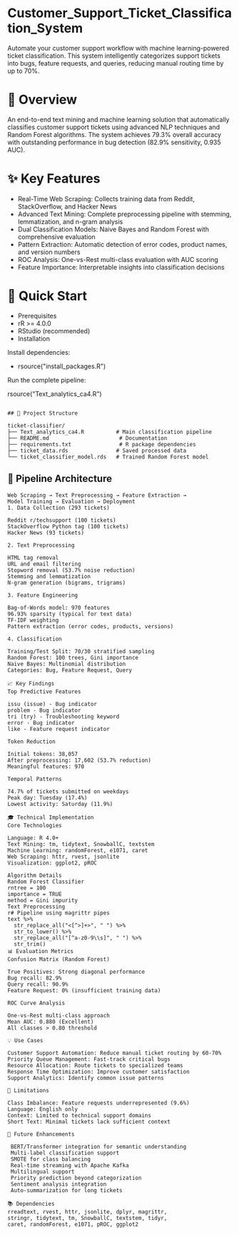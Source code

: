 # Customer_Support_Ticket_Classification_System
Automate your customer support workflow with machine learning-powered ticket classification. This system intelligently categorizes support tickets into bugs, feature requests, and queries, reducing manual routing time by up to 70%.
# 🎯 Overview
An end-to-end text mining and machine learning solution that automatically classifies customer support tickets using advanced NLP techniques and Random Forest algorithms. The system achieves 79.3% overall accuracy with outstanding performance in bug detection (82.9% sensitivity, 0.935 AUC).
# ✨ Key Features

- Real-Time Web Scraping: Collects training data from Reddit, StackOverflow, and Hacker News
- Advanced Text Mining: Complete preprocessing pipeline with stemming, lemmatization, and n-gram analysis
- Dual Classification Models: Naive Bayes and Random Forest with comprehensive evaluation
- Pattern Extraction: Automatic detection of error codes, product names, and version numbers
- ROC Analysis: One-vs-Rest multi-class evaluation with AUC scoring
- Feature Importance: Interpretable insights into classification decisions

# 🚀 Quick Start
- Prerequisites
- rR >= 4.0.0
- RStudio (recommended)
- Installation

Install dependencies:

- rsource("install_packages.R")

Run the complete pipeline:

rsource("Text_analytics_ca4.R")
```

## 📁 Project Structure

ticket-classifier/
├── Text_analytics_ca4.R          # Main classification pipeline
├── README.md                      # Documentation
├── requirements.txt               # R package dependencies
├── ticket_data.rds               # Saved processed data
└── ticket_classifier_model.rds   # Trained Random Forest model
```

## 🔧 Pipeline Architecture
```
Web Scraping → Text Preprocessing → Feature Extraction → 
Model Training → Evaluation → Deployment
1. Data Collection (293 tickets)

Reddit r/techsupport (100 tickets)
StackOverflow Python tag (100 tickets)
Hacker News (93 tickets)

2. Text Preprocessing

HTML tag removal
URL and email filtering
Stopword removal (53.7% noise reduction)
Stemming and lemmatization
N-gram generation (bigrams, trigrams)

3. Feature Engineering

Bag-of-Words model: 970 features
96.93% sparsity (typical for text data)
TF-IDF weighting
Pattern extraction (error codes, products, versions)

4. Classification

Training/Test Split: 70/30 stratified sampling
Random Forest: 100 trees, Gini importance
Naive Bayes: Multinomial distribution
Categories: Bug, Feature Request, Query

📈 Key Findings
Top Predictive Features

issu (issue) - Bug indicator
problem - Bug indicator
tri (try) - Troubleshooting keyword
error - Bug indicator
like - Feature request indicator

Token Reduction

Initial tokens: 38,057
After preprocessing: 17,602 (53.7% reduction)
Meaningful features: 970

Temporal Patterns

74.7% of tickets submitted on weekdays
Peak day: Tuesday (17.4%)
Lowest activity: Saturday (11.9%)

🎓 Technical Implementation
Core Technologies

Language: R 4.0+
Text Mining: tm, tidytext, SnowballC, textstem
Machine Learning: randomForest, e1071, caret
Web Scraping: httr, rvest, jsonlite
Visualization: ggplot2, pROC

Algorithm Details
Random Forest Classifier
rntree = 100
importance = TRUE
method = Gini impurity
Text Preprocessing
r# Pipeline using magrittr pipes
text %>%
  str_replace_all("<[^>]+>", " ") %>%
  str_to_lower() %>%
  str_replace_all("[^a-z0-9\\s]", " ") %>%
  str_trim()
📊 Evaluation Metrics
Confusion Matrix (Random Forest)

True Positives: Strong diagonal performance
Bug recall: 82.9%
Query recall: 90.9%
Feature Request: 0% (insufficient training data)

ROC Curve Analysis

One-vs-Rest multi-class approach
Mean AUC: 0.880 (Excellent)
All classes > 0.80 threshold

💡 Use Cases

Customer Support Automation: Reduce manual ticket routing by 60-70%
Priority Queue Management: Fast-track critical bugs
Resource Allocation: Route tickets to specialized teams
Response Time Optimization: Improve customer satisfaction
Support Analytics: Identify common issue patterns

🚧 Limitations

Class Imbalance: Feature requests underrepresented (9.6%)
Language: English only
Context: Limited to technical support domains
Short Text: Minimal tickets lack sufficient context

🔮 Future Enhancements

 BERT/Transformer integration for semantic understanding
 Multi-label classification support
 SMOTE for class balancing
 Real-time streaming with Apache Kafka
 Multilingual support
 Priority prediction beyond categorization
 Sentiment analysis integration
 Auto-summarization for long tickets

📚 Dependencies
rreadtext, rvest, httr, jsonlite, dplyr, magrittr, 
stringr, tidytext, tm, SnowballC, textstem, tidyr, 
caret, randomForest, e1071, pROC, ggplot2

